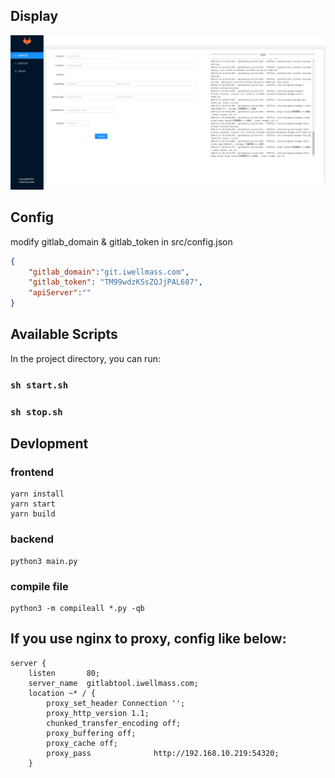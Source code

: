 ## Display
![gitlabtools.png](public/gitlabtool-display.png)

## Config
modify gitlab_domain & gitlab_token in src/config.json
```json
{
    "gitlab_domain":"git.iwellmass.com",
    "gitlab_token": "TM99wdzKSsZQJjPAL687",
    "apiServer":""
}
```
## Available Scripts

In the project directory, you can run:

### `sh start.sh`

### `sh stop.sh`


## Devlopment

### frontend
```shell
yarn install
yarn start
yarn build
```
### backend
```shell
python3 main.py
```

### compile file
```shell
python3 -m compileall *.py -qb
```

## If you use nginx to proxy, config like below:
```
server {
    listen       80;
    server_name  gitlabtool.iwellmass.com;
    location ~* / {
        proxy_set_header Connection '';
        proxy_http_version 1.1;
        chunked_transfer_encoding off;
        proxy_buffering off;
        proxy_cache off;
        proxy_pass              http://192.168.10.219:54320;
    }
```